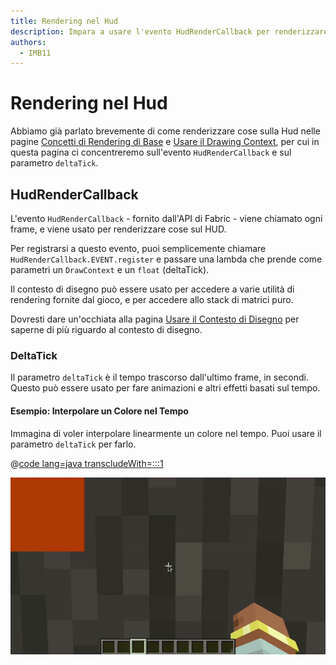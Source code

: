 ```yaml
---
title: Rendering nel Hud
description: Impara a usare l'evento HudRenderCallback per renderizzare sul hud.
authors:
  - IMB11
---
```


# Rendering nel Hud

Abbiamo già parlato brevemente di come renderizzare cose sulla Hud nelle pagine [Concetti di Rendering di Base](./basic-concepts.md) e [Usare il Drawing Context](./draw-context.md), per cui in questa pagina ci concentreremo sull'evento `HudRenderCallback` e sul parametro `deltaTick`.

## HudRenderCallback

L'evento `HudRenderCallback` - fornito dall'API di Fabric - viene chiamato ogni frame, e viene usato per renderizzare cose sul HUD.

Per registrarsi a questo evento, puoi semplicemente chiamare `HudRenderCallback.EVENT.register` e passare una lambda che prende come parametri un `DrawContext` e un `float` (deltaTick).

Il contesto di disegno può essere usato per accedere a varie utilità di rendering fornite dal gioco, e per accedere allo stack di matrici puro.

Dovresti dare un'occhiata alla pagina [Usare il Contesto di Disegno](./draw-context.md) per saperne di più riguardo al contesto di disegno.

### DeltaTick

Il parametro `deltaTick` è il tempo trascorso dall'ultimo frame, in secondi. Questo può essere usato per fare animazioni e altri effetti basati sul tempo.

#### Esempio: Interpolare un Colore nel Tempo

Immagina di voler interpolare linearmente un colore nel tempo. Puoi usare il parametro `deltaTick` per farlo.

@[code lang=java transcludeWith=:::1](@/reference/latest/src/client/java/com/example/docs/rendering/HudRenderingEntrypoint.java)

![Interpolare un colore nel tempo](/assets/develop/rendering/hud-rendering-deltatick.webp)
